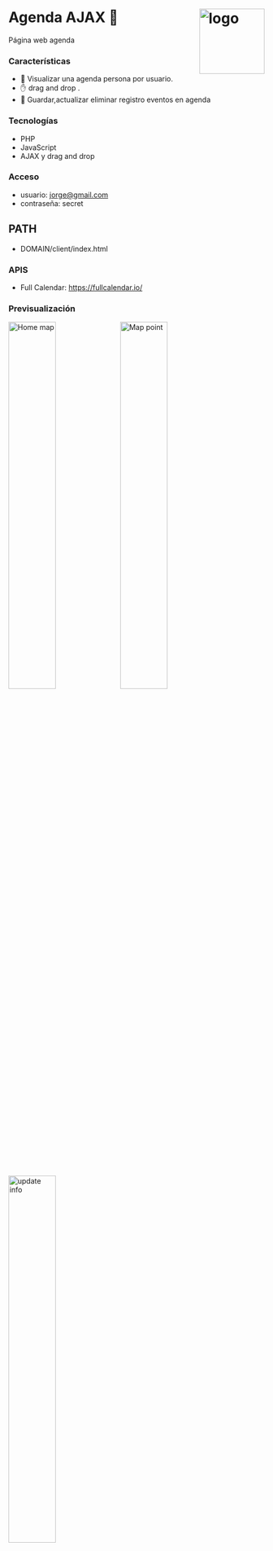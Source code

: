 # Agenda AJAX :calendar: <img alt="logo" width="128px" align="right" src="https://res.cloudinary.com/djdcezwon/image/upload/v1574382289/public_apps/calendar/calendar_gp0oor.png">

Página web agenda

### Características
- :calendar: Visualizar una agenda persona por usuario.
- :raised_hand: drag and drop .
- :dart: Guardar,actualizar eliminar registro eventos en agenda

### Tecnologías
- PHP
- JavaScript
- AJAX y drag and drop

### Acceso
- usuario: jorge@gmail.com
- contraseña: secret

## PATH
- DOMAIN/client/index.html

### APIS

- Full Calendar: https://fullcalendar.io/

### Previsualización 

<img alt="Home map" width="43%" align="left" src="https://res.cloudinary.com/djdcezwon/image/upload/v1574382256/public_apps/calendar/calendar_login_m4zoxb.png">
<img alt="Map point" width=43%" align="left" src="https://res.cloudinary.com/djdcezwon/image/upload/v1574382256/public_apps/calendar/calendar_add_ycbapo.png">

<img alt="update info" width="43%" align="left" src="https://res.cloudinary.com/djdcezwon/image/upload/v1574382256/public_apps/calendar/calendar_event_uede0h.png">
